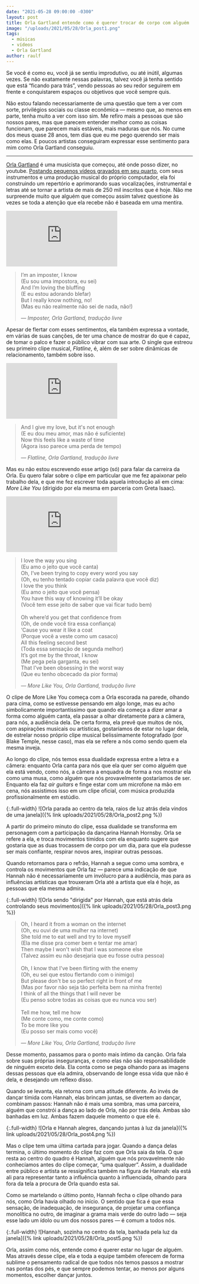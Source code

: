 ```yaml
---
date: "2021-05-28 09:00:00 -0300"
layout: post
title: Orla Gartland entende como é querer trocar de corpo com alguém
image: "/uploads/2021/05/28/Orla_post1.png"
tags:
  - músicas
  - vídeos
  - Orla Gartland
author: raulf
---
```


Se você é como eu, você já se sentiu improdutivo, ou até inútil, algumas vezes. Se não exatamente nessas palavras, talvez você já tenha sentido que está “ficando para trás”, vendo pessoas ao seu redor seguirem em frente e conquistarem espaços ou objetivos que você sempre quis.

Não estou falando necessariamente de uma questão que tem a ver com sorte, privilégios sociais ou classe econômica — mesmo que, ao menos em parte, tenha muito a ver com isso sim. Me refiro mais a pessoas que são nossos pares, mas que parecem entender melhor como as coisas funcionam, que parecem mais estáveis, mais maduras que nós. No cume dos meus quase 28 anos, tem dias que eu me pego querendo ser mais como elas. E poucos artistas conseguiram expressar esse sentimento para mim como Orla Gartland conseguiu.

---

[Orla Gartland](https://www.youtube.com/channel/UCePJhYKT0qg7u3oxSw_laXw) é uma musicista que começou, até onde posso dizer, no youtube. [Postando pequenos vídeos gravados em seu quarto](https://www.youtube.com/watch?v=ixeffqixfZQ), com seus instrumentos e uma produção musical do próprio computador, ela foi construindo um repertório e aprimorando suas vocalizações, instrumental e letras até se tornar a artista de mais de 250 mil inscritos que é hoje. Não me surpreende muito que alguém que começou assim talvez questione às vezes se toda a atenção que ela recebe não é baseada em uma mentira.

<iframe class="full-width" src="https://www.youtube-nocookie.com/embed/9zjImimUmdA" title="Orla Gartland — Imposter (Clipe)" frameborder="0" allow="accelerometer; autoplay; clipboard-write; encrypted-media; gyroscope; picture-in-picture" allowfullscreen></iframe>

> I’m an imposter, I know\
> (Eu sou uma impostora, eu sei)\
> And I’m loving the bluffing\
> (E eu estou adorando blefar)\
> But I really know nothing, no!\
> (Mas eu não realmente não sei de nada, não!)
>
> <cite>— Imposter, Orla Gartland, tradução livre</cite>

Apesar de flertar com esses sentimentos, ela também expressa a vontade, em várias de suas canções, de ter uma chance de mostrar do que é capaz, de tomar o palco e fazer o público vibrar com sua arte. O single que estreou seu primeiro clipe musical, _Flatline_, é, além de ser sobre dinâmicas de relacionamento, também sobre isso.

<iframe class="full-width" src="https://www.youtube-nocookie.com/embed/FfXHfP9d7OA" title="Orla Gartland — Flatline (Clipe)" frameborder="0" allow="accelerometer; autoplay; clipboard-write; encrypted-media; gyroscope; picture-in-picture" allowfullscreen></iframe>

> And I give my love, but it's not enough\
> (E eu dou meu amor, mas não é suficiente)\
> Now this feels like a waste of time\
> (Agora isso parece uma perda de tempo)
>
> <cite>— Flatline, Orla Gartland, tradução livre</cite>

Mas eu não estou escrevendo esse artigo (só) para falar da carreira da Orla. Eu quero falar sobre o clipe em particular que me fez apaixonar pelo trabalho dela, e que me fez escrever toda aquela introdução ali em cima: _More Like You_ (dirigido por ela mesma em parceria com Greta Isaac).

<iframe class="full-width" src="https://www.youtube-nocookie.com/embed/rKWJICaKYGY" title="Orla Gartland — More Like You (Clipe)" frameborder="0" allow="accelerometer; autoplay; clipboard-write; encrypted-media; gyroscope; picture-in-picture" allowfullscreen></iframe>

> I love the way you sing\
> (Eu amo o jeito que você canta)\
> Oh, I’ve been trying to copy every word you say\
> (Oh, eu tenho tentado copiar cada palavra que você diz)\
> I love the you think\
> (Eu amo o jeito que você pensa)\
> You have this way of knowing it’ll be okay\
> (Você tem esse jeito de saber que vai ficar tudo bem)\
>\
> Oh where’d you get that confidence from\
> (Oh, de onde você tira essa confiança)\
> ‘Cause you wear it like a coat\
> (Porque você a veste como um casaco)\
> All this feeling second best\
> (Toda essa sensação de segunda melhor)\
> It’s got me by the throat, I know\
> (Me pega pela garganta, eu sei)\
> That I’ve been obsessing in the worst way\
> (Que eu tenho obcecado da pior forma)
>
> <cite>— More Like You, Orla Gartland, tradução livre</cite>

O clipe de More Like You começa com a Orla escorada na parede, olhando para cima, como se estivesse pensando em algo longe, mas eu acho simbolicamente importantíssimo que quando ela começa a dizer amar a forma como alguém canta, ela passar a olhar diretamente para a câmera, para nós, a audiência dela. De certa forma, ela prevê que muitos de nós, com aspirações musicais ou artísticas, gostaríamos de estar no lugar dela, de estrelar nosso próprio clipe musical belissimamente fotografado (por Blake Temple, nesse caso), mas ela se refere a nós como sendo quem ela mesma inveja.

Ao longo do clipe, nós temos essa dualidade expressa entre a letra e a câmera: enquanto Orla canta para nós que ela quer ser como alguém que ela está vendo, como nós, a câmera a enquadra de forma a nos mostrar ela como uma musa, como alguém que nós provavelmente gostaríamos de ser. Enquanto ela faz _air guitars_ e finge estar com um microfone na mão em cena, nós assistimos isso em um clipe oficial, com música produzida profissionalmente em estúdio.

{:.full-width}
![Orla parada ao centro da tela, raios de luz atrás dela vindos de uma janela]({% link uploads/2021/05/28/Orla_post2.png %})

A partir do primeiro minuto do clipe, essa dualidade se transforma em personagem com a participação da dançarina Hannah Hornsby. Orla se refere a ela, e troca movimentos tímidos com ela enquanto sugere que gostaria que as duas trocassem de corpo por um dia, para que ela pudesse ser mais confiante, respirar novos ares, inspirar outras pessoas.

Quando retornamos para o refrão, Hannah a segue como uma sombra, e controla os movimentos que Orla faz — parece uma indicação de que Hannah não é necessariamente um invólucro para a audiência, mas para as influências artísticas que trouxeram Orla até a artista que ela é hoje, as pessoas que ela mesma admira.

{:.full-width}
![Orla sendo "dirigida" por Hannah, que está atrás dela controlando seus movimentos]({% link uploads/2021/05/28/Orla_post3.png %})

> Oh, I heard it from a woman on the internet\
> (Oh, eu ouvi de uma mulher na internet)\
> She told me to eat well and try to love myself\
> (Ela me disse pra comer bem e tentar me amar)\
> Then maybe I won't wish that I was someone else\
> (Talvez assim eu não desejaria que eu fosse outra pessoa)\
>\
> Oh, I know that I've been flirting with the enemy\
> (Oh, eu sei que estou flertando com o inimigo)\
> But please don't be so perfect right in front of me\
> (Mas por favor não seja tão perfeita bem na minha frente)\
> I think of all the things that I will never be\
> (Eu penso sobre todas as coisas que eu nunca vou ser)\
>\
> Tell me how, tell me how\
> (Me conte como, me conte como)\
> To be more like you\
> (Eu posso ser mais como você)
>
> <cite>— More Like You, Orla Gartland, tradução livre</cite>

Desse momento, passamos para o ponto mais íntimo da canção. Orla fala sobre suas próprias inseguranças, e como elas não são responsabilidade de ninguém exceto dela. Ela conta como se pega olhando para as imagens dessas pessoas que ela admira, observando de longe essa vida que não é dela, e desejando um reflexo disso.

Quando se levanta, ela retorna com uma atitude diferente. Ao invés de dançar tímida com Hannah, elas brincam juntas, se divertem ao dançar, combinam passos: Hannah não é mais uma sombra, mas uma parceira, alguém que constrói a dança ao lado de Orla, não por trás dela. Ambas são banhadas em luz. Ambas fazem daquele momento o que ele é.

{:.full-width}
![Orla e Hannah alegres, dançando juntas à luz da janela]({% link uploads/2021/05/28/Orla_post4.png %})

Mas o clipe tem uma última cartada para jogar. Quando a dança delas termina, o último momento do clipe faz com que Orla saia da tela. O que resta ao centro do quadro é Hannah, alguém que nós provavelmente não conhecíamos antes do clipe começar, “uma qualquer”. Assim, a dualidade entre público e artista se ressignifica também na figura de Hannah: ela está ali para representar tanto a influência quanto à influenciada, olhando para fora da tela a procura de Orla quando esta sai.

Como se martelando o último ponto, Hannah fecha o clipe olhando para nós, como Orla havia olhado no início. O sentido que fica é que essa sensação, de inadequação, de insegurança, de projetar uma confiança monolítica no outro, de imaginar a grama mais verde do outro lado — seja esse lado um ídolo ou um dos nossos pares — é comum a todos nós.

{:.full-width}
![Hannah, sozinha no centro da tela, banhada pela luz da janela]({% link uploads/2021/05/28/Orla_post5.png %})

Orla, assim como nós, entende como é querer estar no lugar de alguém. Mas através desse clipe, ela e toda a equipe também oferecem de forma sublime o pensamento radical de que todos nós temos passos a mostrar nas pontas dos pés, e que sempre podemos tentar, ao menos por alguns momentos, escolher dançar juntos.
